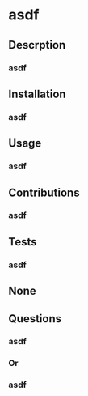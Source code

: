# asdf 
    
## Descrption 
### asdf
    
## Installation 
### asdf
    
## Usage 
### asdf
    
## Contributions 
### asdf
    
## Tests 
### asdf
    
## None
    
## Questions 
### asdf 
### Or 
### asdf